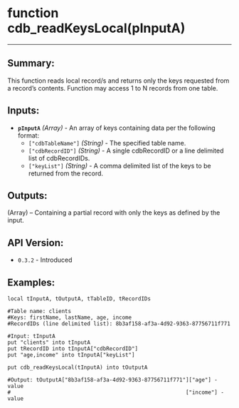 # function cdb_readKeysLocal(pInputA)
---
## Summary:
This function reads local record/s and returns only the keys requested from a record’s contents. Function may access 1 to N records from one table.

## Inputs:
* **`pInputA`** *(Array)* - An array of keys containing data per the following format:
    * `["cdbTableName"]` *(String)* - The specified table name.
    * `["cdbRecordID"]` *(String)* - A single cdbRecordID or a line delimited list of cdbRecordIDs.
    * `["keyList"]` *(String)* - A comma delimited list of the keys to be returned from the record.

## Outputs:
(Array) – Containing a partial record with only the keys as defined by the input. 

## API Version:
* `0.3.2` - Introduced

## Examples:
```
local tInputA, tOutputA, tTableID, tRecordIDs

#Table name: clients
#Keys: firstName, lastName, age, income
#RecordIDs (line delimited list): 8b3af158-af3a-4d92-9363-87756711f771

#Input: tInputA
put "clients" into tInputA
put tRecordID into tInputA["cdbRecordID"]
put "age,income" into tInputA["keyList"]
     
put cdb_readKeysLocal(tInputA) into tOutputA

#Output: tOutputA["8b3af158-af3a-4d92-9363-87756711f771"]["age"] - value
#												        ["income"] - value
							  
```
